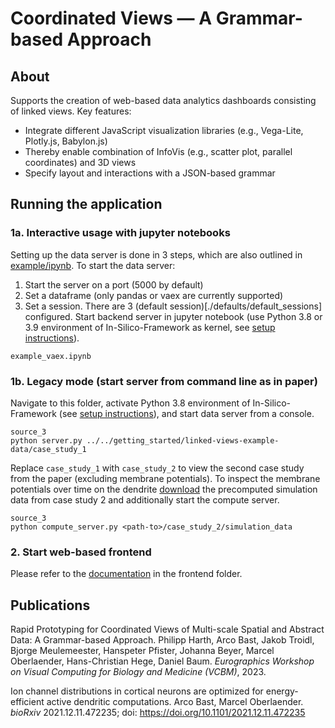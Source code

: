 # Coordinated Views — A Grammar-based Approach
## About

Supports the creation of web-based data analytics dashboards consisting of linked views. Key features:
- Integrate different JavaScript visualization libraries (e.g., Vega-Lite, Plotly.js, Babylon.js)
- Thereby enable combination of InfoVis (e.g., scatter plot, parallel coordinates) and 3D views
- Specify layout and interactions with a JSON-based grammar


## Running the application

### 1a. Interactive usage with jupyter notebooks
Setting up the data server is done in 3 steps, which are also outlined in [example/ipynb](./example.ipynb).
To start the data server:
1. Start the server on a port (5000 by default)
2. Set a dataframe (only pandas or vaex are currently supported)
3. Set a session. There are 3 (default session)[./defaults/default_sessions] configured.
Start backend server in jupyter notebook (use Python 3.8 or 3.9 environment of In-Silico-Framework as kernel, see [setup instructions](../../installer/README.md)). 
```
example_vaex.ipynb
```

### 1b. Legacy mode (start server from command line as in paper)
Navigate to this folder, activate Python 3.8 environment of In-Silico-Framework (see [setup instructions](../../installer/README.md)), and start data server from a console.
```
source_3
python server.py ../../getting_started/linked-views-example-data/case_study_1
```
Replace `case_study_1` with `case_study_2` to view the second case study from the paper (excluding membrane potentials).
To inspect the membrane potentials over time on the dendrite [download](https://cloud.zib.de/s/jmF7dejCm92Hpi6) the precomputed simulation data from case study 2 and additionally start the compute server.
```
source_3
python compute_server.py <path-to>/case_study_2/simulation_data
```


### 2. Start web-based frontend
Please refer to the [documentation](frontend/README.md) in the frontend folder.


## Publications
Rapid Prototyping for Coordinated Views of Multi-scale Spatial and Abstract Data: A Grammar-based Approach.
Philipp Harth, Arco Bast, Jakob Troidl, Bjorge Meulemeester, Hanspeter Pfister, Johanna Beyer, Marcel Oberlaender, Hans-Christian Hege, Daniel Baum.
<i>Eurographics Workshop on Visual Computing for Biology and Medicine (VCBM)</i>, 2023.

Ion channel distributions in cortical neurons are optimized for energy-efficient active dendritic computations. Arco Bast, Marcel Oberlaender. <i>bioRxiv</i> 2021.12.11.472235; doi: https://doi.org/10.1101/2021.12.11.472235